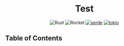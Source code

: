 
<h1 align="center">Test</h1>

<!-- Badges section -->
<div align="center">

![Rust](https://img.shields.io/badge/Rust-24273A.svg?style=flat&logo=rust&logoColor=fc9d03)
![Rocket](https://img.shields.io/badge/Rocket-red.svg?style=flat&logo=rocket&logoColor=white)
[![serde](https://img.shields.io/badge/dependency-serde-blue)](https://github.com/serde-rs/serde)
[![tokio](https://img.shields.io/badge/dependency-tokio-blue)](https://github.com/tokio-rs/tokio)



</div>
<!-- Badges section end -->

## Table of Contents





